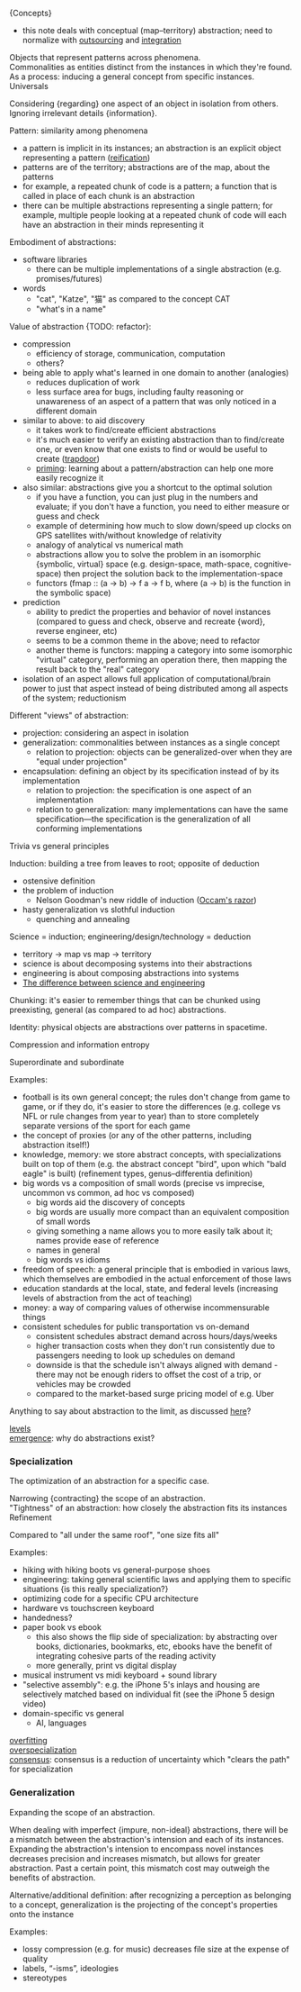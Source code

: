 {Concepts}
- this note deals with conceptual (map–territory) abstraction; need to normalize with [outsourcing](Outsourcing.md) and [integration](Integration.md)

Objects that represent patterns across phenomena.\
Commonalities as entities distinct from the instances in which they're found.\
As a process: inducing a general concept from specific instances.\
Universals

Considering {regarding} one aspect of an object in isolation from others.\
Ignoring irrelevant details {information}.

Pattern: similarity among phenomena
- a pattern is implicit in its instances; an abstraction is an explicit object representing a pattern ([reification](Reification.md))
- patterns are of the territory; abstractions are of the map, about the patterns
- for example, a repeated chunk of code is a pattern; a function that is called in place of each chunk is an abstraction
- there can be multiple abstractions representing a single pattern; for example, multiple people looking at a repeated chunk of code will each have an abstraction in their minds representing it

Embodiment of abstractions:
- software libraries
	- there can be multiple implementations of a single abstraction (e.g. promises/futures)
- words
	- "cat", "Katze", "猫" as compared to the concept CAT
	- "what's in a name"

Value of abstraction {TODO: refactor}:
- compression
	- efficiency of storage, communication, computation
	- others?
- being able to apply what's learned in one domain to another (analogies)
	- reduces duplication of work
	- less surface area for bugs, including faulty reasoning or unawareness of an aspect of a pattern that was only noticed in a different domain
- similar to above: to aid discovery
	- it takes work to find/create efficient abstractions
	- it's much easier to verify an existing abstraction than to find/create one, or even know that one exists to find or would be useful to create ([trapdoor](Search.md#trapdoor))
	- [priming](Priming.md): learning about a pattern/abstraction can help one more easily recognize it
- also similar: abstractions give you a shortcut to the optimal solution
	- if you have a function, you can just plug in the numbers and evaluate; if you don't have a function, you need to either measure or guess and check
	- example of determining how much to slow down/speed up clocks on GPS satellites with/without knowledge of relativity
	- analogy of analytical vs numerical math
	- abstractions allow you to solve the problem in an isomorphic {symbolic, virtual} space (e.g. design-space, math-space, cognitive-space) then project the solution back to the implementation-space
	- functors (fmap :: (a -> b) -> f a -> f b, where (a -> b) is the function in the symbolic space)
- prediction
	- ability to predict the properties and behavior of novel instances (compared to guess and check, observe and recreate {word}, reverse engineer, etc)
	- seems to be a common theme in the above; need to refactor
	- another theme is functors: mapping a category into some isomorphic "virtual" category, performing an operation there, then mapping the result back to the "real" category
- isolation of an aspect allows full application of computational/brain power to just that aspect instead of being distributed among all aspects of the system; reductionism

Different "views" of abstraction:
- projection: considering an aspect in isolation
- generalization: commonalities between instances as a single concept
	- relation to projection: objects can be generalized-over when they are "equal under projection"
- encapsulation: defining an object by its specification instead of by its implementation
	- relation to projection: the specification is one aspect of an implementation
	- relation to generalization: many implementations can have the same specification—the specification is the generalization of all conforming implementations

Trivia vs general principles

Induction: building a tree from leaves to root; opposite of deduction
- ostensive definition
- the problem of induction
	- Nelson Goodman's new riddle of induction ([Occam's razor](Occam's%20razor.md))
- hasty generalization vs slothful induction
	- quenching and annealing

Science = induction; engineering/design/technology = deduction
- territory -> map vs map -> territory
- science is about decomposing systems into their abstractions
- engineering is about composing abstractions into systems
- [The difference between science and engineering](http://jadagul.tumblr.com/post/123631186748)

Chunking: it's easier to remember things that can be chunked using preexisting, general (as compared to ad hoc) abstractions.

Identity: physical objects are abstractions over patterns in spacetime.

Compression and information entropy

Superordinate and subordinate

Examples:
- football is its own general concept; the rules don't change from game to game, or if they do, it's easier to store the differences (e.g. college vs NFL or rule changes from year to year) than to store completely separate versions of the sport for each game
- the concept of proxies (or any of the other patterns, including abstraction itself!)
- knowledge, memory: we store abstract concepts, with specializations built on top of them (e.g. the abstract concept "bird", upon which "bald eagle" is built) (refinement types, genus–differentia definition)
- big words vs a composition of small words (precise vs imprecise, uncommon vs common, ad hoc vs composed)
	- big words aid the discovery of concepts
	- big words are usually more compact than an equivalent composition of small words
	- giving something a name allows you to more easily talk about it; names provide ease of reference
	- names in general
	- big words vs idioms
- freedom of speech: a general principle that is embodied in various laws, which themselves are embodied in the actual enforcement of those laws
- education standards at the local, state, and federal levels (increasing levels of abstraction from the act of teaching)
- money: a way of comparing values of otherwise incommensurable things
- consistent schedules for public transportation vs on-demand
	- consistent schedules abstract demand across hours/days/weeks
	- higher transaction costs when they don't run consistently due to passengers needing to look up schedules on demand
	- downside is that the schedule isn't always aligned with demand - there may not be enough riders to offset the cost of a trip, or vehicles may be crowded
	- compared to the market-based surge pricing model of e.g. Uber

Anything to say about abstraction to the limit, as discussed [here](http://www.yesodweb.com/blog/2015/10/beginner-friendly-code-and-apis)?

[levels](Levels.md)\
[emergence](Emergence.md): why do abstractions exist?


### Specialization
The optimization of an abstraction for a specific case.

Narrowing {contracting} the scope of an abstraction.\
"Tightness" of an abstraction: how closely the abstraction fits its instances\
Refinement

Compared to "all under the same roof", "one size fits all"

Examples:
- hiking with hiking boots vs general-purpose shoes
- engineering: taking general scientific laws and applying them to specific situations {is this really specialization?}
- optimizing code for a specific CPU architecture
- hardware vs touchscreen keyboard
- handedness?
- paper book vs ebook
	- this also shows the flip side of specialization: by abstracting over books, dictionaries, bookmarks, etc, ebooks have the benefit of integrating cohesive parts of the reading activity
	- more generally, print vs digital display
- musical instrument vs midi keyboard + sound library
- "selective assembly": e.g. the iPhone 5's inlays and housing are selectively matched based on individual fit (see the iPhone 5 design video)
- domain-specific vs general
	- AI, languages

[overfitting](Overfitting.md)\
[overspecialization](Diversity.md#overspecialization)\
[consensus](Diversity.md#consensus): consensus is a reduction of uncertainty which "clears the path" for specialization


### Generalization
Expanding the scope of an abstraction.

When dealing with imperfect {impure, non-ideal} abstractions, there will be a mismatch between the abstraction's intension and each of its instances.  Expanding the abstraction's intension to encompass novel instances decreases precision and increases mismatch, but allows for greater abstraction.  Past a certain point, this mismatch cost may outweigh the benefits of abstraction.

Alternative/additional definition: after recognizing a perception as belonging to a concept, generalization is the projecting of the concept's properties onto the instance

Examples:
- lossy compression (e.g. for music) decreases file size at the expense of quality
- labels, “-isms”, ideologies
- stereotypes
